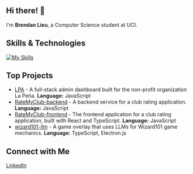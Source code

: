 ## Hi there! 👋

I'm **Brendan Lieu**, a Computer Science student at UCI.

## Skills & Technologies
[![My Skills](https://skillicons.dev/icons?i=react,ts,js,nodejs,nextjs,express,prisma,py&perline=8)](https://skillicons.dev)


## Top Projects
- [LPA](https://github.com/ctc-uci/lpa) - A full-stack admin dashboard built for the non-profit organization La Peña. **Language:** JavaScript
- [RateMyClub-backend](https://github.com/brelieu05/RateMyClub-backend) - A backend service for a club rating application. **Language:** JavaScript
- [RateMyClub-frontend](https://github.com/brelieu05/RateMyClub-frontend) - The frontend application for a club rating application, built with React and TypeScript. **Language:** JavaScript
- [wizard101-llm](https://github.com/brelieu05/wizard101-llm) - A game overlay that uses LLMs for Wizard101 game mechanics. **Language:** TypeScript, Electron.js

## Connect with Me

[LinkedIn](https://www.linkedin.com/in/blieu/)
